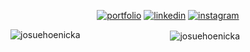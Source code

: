 <div align="center">

  [![portfolio](https://img.shields.io/badge/portfolio-000?style=for-the-badge&logo=ko-fi&logoColor=000000&color=9faff1)](https://josuehoenicka-portfolio2.web.app/#/)
  [![linkedin](https://img.shields.io/badge/linkedin-000?style=for-the-badge&logo=linkedin&logoColor=000000&color=9faff1)](https://www.linkedin.com/in/josuehoenicka/)
  [![instagram](https://img.shields.io/badge/instagram-000?style=for-the-badge&logo=instagram&logoColor=000000&color=9faff1)](https://www.instagram.com/josuehoenicka/?hl=es)
  
  <p><img align="left" src="https://github-readme-stats.vercel.app/api/top-langs?username=josuehoenicka&show_icons=true&theme=highcontrast&title_color=9faff1fa&text_color=9faff1a1&bg_color=000000&hide_border=true&locale=en&layout=compact" alt="josuehoenicka" /></p>

<p>&nbsp;<img align="center" src="https://github-readme-stats.vercel.app/api?username=josuehoenicka&show_icons=true&title_color=9faff1fa&&text_color=9faff1a1&bg_color=000000&hide_border=true&locale=en" alt="josuehoenicka" /></p>
  
</div>

